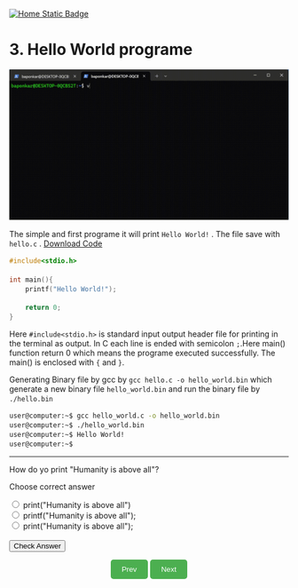 [![Home Static Badge](https://img.shields.io/badge/%F0%9F%8F%A0-Home-maker?style=plastic&labelColor=grey&color=black)
](https://baponkar.github.io/Learning-C)

# 3. Hello World programe

![Gif](./Video/screen_record_of_hello.gif)

The simple and first programe it will print `Hello World!` . The file save with `hello.c` .
[Download Code](./code/hello.c)

```c
#include<stdio.h>

int main(){
    printf("Hello World!");

    return 0;
}
```
Here `#include<stdio.h>` is standard input output header file for printing in the terminal as output.
In C each line is ended with semicolon `;`.Here main() function return 0 which means the programe executed successfully. The main() is enclosed with `{` and `}`.

Generating Binary file by gcc by `gcc hello.c -o hello_world.bin` which generate a new  binary file `hello_world.bin` and run the binary file by `./hello.bin`


```bash
user@computer:~$ gcc hello_world.c -o hello_world.bin
user@computer:~$ ./hello_world.bin
user@computer:~$ Hello World!
user@computer:~$
```

-----------------------------------------------------------------------



How do yo print "Humanity is above all"?

Choose correct answer

<form id="quizForm">
  <input type="radio" id="option1" name="option" value="answer1">
  <label for="paris">print("Humanity is above all")</label><br>
  <input type="radio" id="option2" name="option" value="answer2">
  <label for="london">printf("Humanity is above all");</label><br>
  <input type="radio" id="option3" name="option" value="answer3">
  <label for="berlin">print("Humanity is above all");</label><br><br>
  <input type="button" onclick="checkAnswer()" value="Check Answer">
</form>

<p id="result"></p>

<script>
function checkAnswer() {
    var radios = document.getElementsByName('option');
    var answer;
    for (var i = 0, length = radios.length; i < length; i++) {
        if (radios[i].checked) {
            answer = radios[i].value;
            break;
        }
    }

    var resultText;
    if (answer === "answer2") {
        resultText = "Correct!";
    } else {
        resultText = "Incorrect. The correct answer is printf("Humanity is above all");";
    }
    
    document.getElementById("result").innerText = resultText;
}
</script>


<div style="text-align: center;">
    <button type="button" onclick="window.location.href='https://baponkar.github.io/Learning-C/Gcc/Gcc';" style="background-color: #4CAF50; color: white; padding: 10px 20px; border: none; border-radius: 5px; cursor: pointer;">
       Prev
    </button>
     <button type="button" onclick="window.location.href='https://baponkar.github.io/Learning-C/Numeric-Constants-and-Variables/Numeric-Constants-and-Variables';" style="background-color: #4CAF50; color: white; padding: 10px 20px; border: none; border-radius: 5px; cursor: pointer;">
       Next
    </button>
</div>



